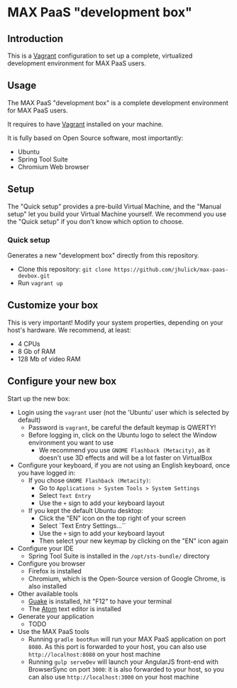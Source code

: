 # MAX PaaS "development box"

## Introduction

This is a [Vagrant](https://www.vagrantup.com/) configuration to set up a complete, virtualized development environment for MAX PaaS users.

## Usage

The MAX PaaS "development box" is a complete development environment for MAX PaaS users.

It requires to have [Vagrant](https://www.vagrantup.com/) installed on your machine.

It is fully based on Open Source software, most importantly:

- Ubuntu
- Spring Tool Suite
- Chromium Web browser

## Setup

The "Quick setup" provides a pre-build Virtual Machine, and the "Manual setup" let you build your Virtual Machine yourself. We recommend you use the "Quick setup" if you don't know which option to choose.

### Quick setup

Generates a new "development box" directly from this repository.

- Clone this repository: `git clone https://github.com/jhulick/max-paas-devbox.git`
- Run `vagrant up`

## Customize your box

This is very important! Modify your system properties, depending on your host's hardware. We recommend, at least:

- 4 CPUs
- 8 Gb of RAM
- 128 Mb of video RAM

## Configure your new box

Start up the new box:

- Login using the `vagrant` user (not the 'Ubuntu' user which is selected by default)
  - Password is `vagrant`, be careful the default keymap is QWERTY!
  - Before logging in, click on the Ubuntu logo to select the Window environment you want to use
    - We recommend you use `GNOME Flashback (Metacity)`, as it doesn't use 3D effects and will be a lot faster on VirtualBox
- Configure your keyboard, if you are not using an English keyboard, once you have logged in:
    - If you chose `GNOME Flashback (Metacity)`:
      - Go to `Applications > System Tools > System Settings`
      - Select `Text Entry`
      - Use the `+` sign to add your keyboard layout
    - If you kept the default Ubuntu desktop:
      - Click the "EN" icon on the top right of your screen
      - Select `Text Entry Settings...``
      - Use the `+` sign to add your keyboard layout
      - Then select your new keymap by clicking on the "EN" icon again
- Configure your IDE
  - Spring Tool Suite is installed in the `/opt/sts-bundle/` directory
- Configure you browser
  - Firefox is installed
  - Chromium, which is the Open-Source version of Google Chrome, is also installed
- Other available tools
  - [Guake](http://guake-project.org/) is installed, hit "F12" to have your terminal
  - The [Atom](https://atom.io/) text editor is installed
- Generate your application
  - TODO
- Use the MAX PaaS tools
  - Running `gradle bootRun` will run your MAX PaaS application on port `8080`. As this port is forwarded to your host, you can also use `http://localhost:8080` on your host machine
  - Running `gulp serveDev` will launch your AngularJS front-end with BrowserSync on port `3000`: it is also forwarded to your host, so you can also use `http://localhost:3000` on your host machine
